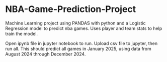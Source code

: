 # NBA-Game-Prediction-Project
Machine Learning project using PANDAS with python and a Logistic Regression model to predict nba games. Uses player and team stats to help train the model. 

Open ipynb file in jupyter notebook to run. Upload csv file to jupyter, then run all. This should predict all games in January 2025, using data from August 2024 through December 2024. 
